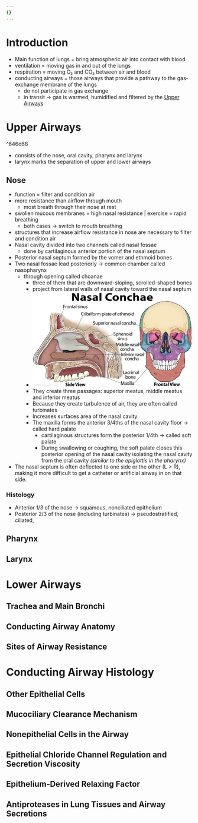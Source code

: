 ```yaml
---
{}
---
```

   
# Introduction   
   
- Main function of lungs = bring atmospheric air into contact with blood   
- ventilation = moving gas in and out of the lungs   
- respiration = moving O₂ and CO₂ between air and blood   
- conducting airways = those airways that provide a pathway to the gas-exchange membrane of the lungs   
	- do not participate in gas exchange   
	- in transit → gas is warmed, humidified and filtered by the [Upper Airways](../../../Pulmonary%20Medicine/11.%20Respiratory%20Anatomy%20%26%20Physiology/11.01.%20The%20Airways%20%26%20Alveoli/11.01.1.%20The%20Airways.md#^646d68)   
# Upper Airways   
^646d68   
   
- consists of the nose, oral cavity, pharynx and larynx   
- larynx marks the separation of upper and lower airways   
## Nose   
   
- function = filter and condition air   
- more resistance than airflow through mouth   
	- most breath through their nose at rest   
- swollen mucous membranes = high nasal resistance | exercise = rapid breathing   
	- both cases → switch to mouth breathing   
- structures that increase airflow resistance in nose are necessary to filter and condition air   
- Nasal cavity divided into two channels called nasal fossae   
	- done by cartilaginous anterior portion of the nasal septum   
- Posterior nasal septum formed by the vomer and ethmoid bones   
- Two nasal fossae lead posteriorly → common chamber called nasopharynx   
	- through opening called choanae   
		- three of them that are downward-sloping, scrolled-shaped bones   
		- project from lateral walls of nasal cavity toward the nasal septum   
		- ![](../../../Pulmonary%20Medicine/11.%20Respiratory%20Anatomy%20%26%20Physiology/11.01.%20The%20Airways%20%26%20Alveoli/attachments/Pasted%20image%2020220428112750.png)   
		- They create three passages: superior meatus, middle meatus and inferior meatus   
		- Because they create turbulence of air, they are often called turbinates   
		- Increases surfaces area of the nasal cavity   
		- The maxilla forms the anterior 3/4ths of the nasal cavity floor → called hard palate   
			- cartilaginous structures form the posterior 1/4th → called soft palate   
			- During swallowing or coughing, the soft palate closes this posterior opening of the nasal cavity isolating the nasal cavity from the oral cavity *(similar to the epiglottis in the pharynx)*   
- The nasal septum is often deflected to one side or the other (L > R), making it more difficult to get a catheter or artificial airway in on that side.   
### Histology   
   
- Anterior 1/3 of the nose → squamous, nonciliated epithelium   
- Posterior 2/3 of the nose (including turbinates) → pseudostratified, ciliated,    
## Pharynx   
## Larynx   
# Lower Airways   
## Trachea and Main Bronchi   
## Conducting Airway Anatomy   
## Sites of Airway Resistance   
# Conducting Airway Histology   
## Other Epithelial Cells   
## Mucociliary Clearance Mechanism   
## Nonepithelial Cells in the Airway   
## Epithelial Chloride Channel Regulation and Secretion Viscosity   
## Epithelium-Derived Relaxing Factor   
## Antiproteases in Lung Tissues and Airway Secretions